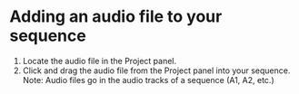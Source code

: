 # Adding an audio file to your sequence

1. Locate the audio file in the Project panel.
2. Click and drag the audio file from the Project panel into your sequence. Note: Audio files go in the audio tracks of a sequence \(A1, A2, etc.\)

